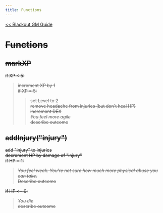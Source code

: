 ```yaml
---
title: Functions
---
```


[<< Blackout GM Guide](start.html)

# ~~Functions~~

## ~~markXP~~

~~if XP < 5:~~
> ~~increment XP by 1~~  
~~if XP = 5:~~
> > ~~set Level to 2~~  
~~remove headache from injuries (but don't heal HP)~~  
~~increment DEX~~  
~~*You feel more agile*~~  
~~describe outcome~~

## ~~addInjury("injury")~~

~~add "injury" to injuries~~  
~~decrement HP by damage of "injury"~~  
~~if HP = 1:~~
> *~~You feel weak. You're not sure how much more physical abuse you can take.~~*  
~~Describe outcome~~

~~if HP <= 0:~~
> ~~*You die*~~  
~~describe outcome~~
